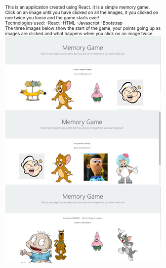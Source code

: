 This is an application created using React. It is a simple memory game. Click on an image until you have clicked on all the images, it you clicked on one twice you loose and the game starts over!
<br>
Technologies used:
-React
-HTML
-Javascript
-Bootstrap
<br>
The three images below show the start of the game, your points going up as images are clicked and what happens when you click on an image twice.
![ExampleImage](https://github.com/myles-dewaal/clicky-game/blob/master/public/assets/images/clickyExample.PNG)
![ExampleImage](https://github.com/myles-dewaal/clicky-game/blob/master/public/assets/images/clickyExample2.PNG)
![ExampleImage](https://github.com/myles-dewaal/clicky-game/blob/master/public/assets/images/clickyExample3.PNG)